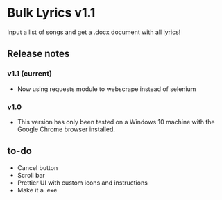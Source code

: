 # Bulk Lyrics v1.1
Input a list of songs and get a .docx document with all lyrics!

## Release notes
### v1.1 (current)
- Now using requests module to webscrape instead of selenium

### v1.0
- This version has only been tested on a Windows 10 machine with the Google Chrome browser installed.

## to-do
- Cancel button
- Scroll bar
- Prettier UI with custom icons and instructions
- Make it a .exe
